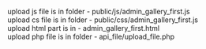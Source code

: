 upload js file is in folder - public/js/admin_gallery_first.js <br>
upload cs file is in folder - public/css/admin_gallery_first.js <br>
upload html part  is in  - admin_gallery_first.html <br>
upload php  file is in folder - api_file/upload_file.php <br>